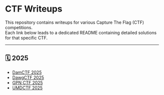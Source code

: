  # CTF Writeups

This repository contains writeups for various Capture The Flag (CTF) competitions.  
Each link below leads to a dedicated README containing detailed solutions for that specific CTF.

---

## 🗓️ 2025

- [DamCTF 2025](./2025/damctf/README.md)
- [DawgCTF 2025](./2025/dawgctf/README.md)
- [GPN CTF 2025](./2025/gpn-ctf/README.md)
- [UMDCTF 2025](./2025/umdctf/README.md)
